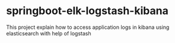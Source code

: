 # springboot-elk-logstash-kibana
This project explain how to access application logs in kibana using elasticsearch with help of logstash

